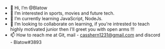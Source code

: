 - 👋 Hi, I’m @Blatow
- 👀 I’m interested in sports, movies and future tech.  
- 🌱 I’m currently learning JavaScript, NodeJs.
- 💞️ I’m looking to collaborate on learning, if you're intrested to teach highly motivated junior then I'll greet you with open arms !!!
- 📫 How to reach me at Git, mail - casshern1231@gmail.com and discord - Blatow#3893

<!---
Blatow/Blatow is a ✨ special ✨ repository because its `README.md` (this file) appears on your GitHub profile.
You can click the Preview link to take a look at your changes.
--->
